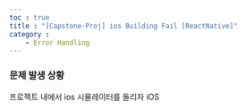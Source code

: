 ```yaml
---
toc : true
title : "[Capstone-Proj] ios Building Fail [ReactNative]"
category : 
    - Error Handling
---
```

### 문제 발생 상황
프로젝트 내에서 ios 시뮬레이터를 돌리자 iOS
